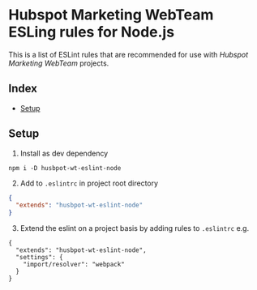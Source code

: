 # Hubspot Marketing WebTeam ESLing rules for Node.js

This is a list of ESLint rules that are recommended for use with *Hubspot Marketing WebTeam* projects.

<!-- index-start -->
## Index

- [Setup](#setup)
<!-- index-end -->

## Setup

1. Install as dev dependency

```
npm i -D husbpot-wt-eslint-node
```

2. Add to `.eslintrc` in project root directory

```json
{
  "extends": "husbpot-wt-eslint-node"
}
```

3. Extend the eslint on a project basis by adding rules to  `.eslintrc` e.g.

```
{
  "extends": "husbpot-wt-eslint-node",
  "settings": {
    "import/resolver": "webpack"
  }
}
```
